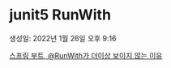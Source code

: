 # junit5 RunWith

생성일: 2022년 1월 26일 오후 9:16

[스프링 부트, @RunWith가 더이상 보이지 않는 이유](https://www.whiteship.me/springboot-no-more-runwith/)